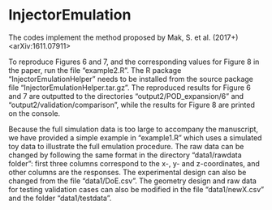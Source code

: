 # InjectorEmulation
The codes implement the method proposed by Mak, S. et al. (2017+) &lt;arXiv:1611.07911>

To reproduce Figures 6 and 7, and the corresponding values for Figure 8 in the paper, run the file “example2.R”. The R package “InjectorEmulationHelper” needs to be installed from the source package file “InjectorEmulationHelper.tar.gz”. The reproduced results for Figure 6 and 7 are outputted to the directories “output2/POD_expansion/6” and “output2/validation/comparison”, while the results for Figure 8 are printed on the console.  

Because the full simulation data is too large to accompany the manuscript, we have provided a simple example in “example1.R” which uses a simulated toy data to illustrate the full emulation procedure. The raw data can be changed by following the same format in the directory “data1/rawdata folder”: first three columns correspond to the x-, y- and z-coordinates, and other columns are the responses. The experimental design can also be changed from the file “data1/DoE.csv”. The geometry design and raw data for testing validation cases can also be modified in the file “data1/newX.csv” and the folder “data1/testdata”.

